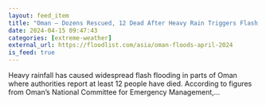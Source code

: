 ```yaml
---
layout: feed_item
title: "Oman – Dozens Rescued, 12 Dead After Heavy Rain Triggers Flash Floods"
date: 2024-04-15 09:47:43
categories: [extreme-weather]
external_url: https://floodlist.com/asia/oman-floods-april-2024
is_feed: true
---
```


Heavy rainfall has caused widespread flash flooding in parts of Oman where authorities report at least 12 people have died. According to figures from Oman&#8217;s National Committee for Emergency Management,&#8230;
